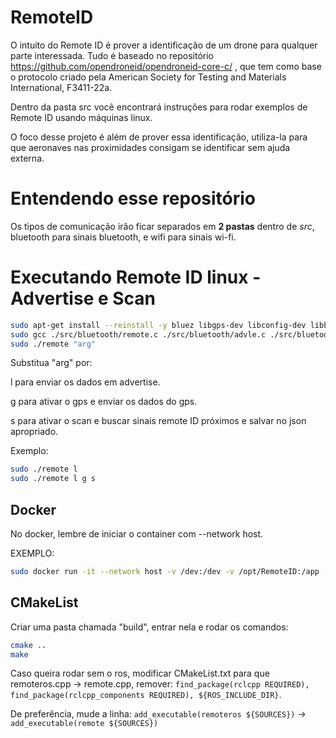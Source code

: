 # RemoteID
O intuito do Remote ID é prover a identificação de um drone para qualquer parte interessada.
Tudo é baseado no repositório https://github.com/opendroneid/opendroneid-core-c/ , que tem como base o protocolo criado pela American Society for Testing and Materials International, F3411-22a.

Dentro da pasta src você encontrará instruções para rodar exemplos de Remote ID usando máquinas linux.

O foco desse projeto é além de prover essa identificação, utiliza-la para que aeronaves nas proximidades consigam se identificar sem ajuda externa.

# Entendendo esse repositório

Os tipos de comunicação irão ficar separados em **2 pastas** dentro de *src*, bluetooth para sinais bluetooth, e wifi para sinais wi-fi.

# Executando Remote ID linux - Advertise e Scan

```bash
sudo apt-get install --reinstall -y bluez libgps-dev libconfig-dev libbluetooth-dev
sudo gcc ./src/bluetooth/remote.c ./src/bluetooth/advle.c ./src/bluetooth/scan.c $(pkg-config --libs --cflags bluez libgps libconfig) -lm -pthread -o remote
sudo ./remote "arg"
```

Substitua "arg" por:

l para enviar os dados em advertise.

g para ativar o gps e enviar os dados do gps.

s para ativar o scan e buscar sinais remote ID próximos e salvar no json apropriado.

Exemplo: 

```bash
sudo ./remote l
sudo ./remote l g s
```
## Docker

No docker, lembre de iniciar o container com --network host.

EXEMPLO: 

```bash 
sudo docker run -it --network host -v /dev:/dev -v /opt/RemoteID:/app -p 8000-8050:8000-8050 sua/imagem:docker
```

## CMakeList

Criar uma pasta chamada "build", entrar nela e rodar os comandos:

```bash
cmake ..
make
```
Caso queira rodar sem o ros, modificar CMakeList.txt para que remoteros.cpp -> remote.cpp, remover: ```find_package(rclcpp REQUIRED), find_package(rclcpp_components REQUIRED), ${ROS_INCLUDE_DIR}```.

De preferência, mude a linha: ```add_executable(remoteros ${SOURCES})``` -> ```add_executable(remote ${SOURCES})```
